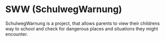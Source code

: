 # SWW (SchulwegWarnung)
SchulwegWarnung is a project, that allows parents to view their childrens way to school and check for dangerous places
and situations they might encounter.